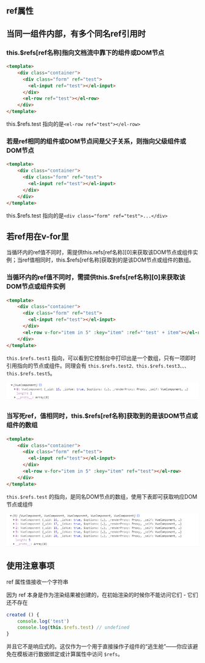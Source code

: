 ## ref属性

## 当同一组件内部，有多个同名ref引用时

###  this.$refs[ref名称]指向文档流中靠下的组件或DOM节点

```html
<template>
	<div class="container">
      <div class="form" ref="test">
        <el-input ref="test"></el-input>
      </div>
      <el-row ref="test"></el-row>
    </div>
</template>
```

this.$refs.test 指向的是`<el-row ref="test"></el-row>`


### 若是ref相同的组件或DOM节点间是父子关系，则指向父级组件或DOM节点

```html
<template>
	<div class="container">
      <div class="form" ref="test">
        <el-input ref="test"></el-input>
      </div>
    </div>
</template>
```
this.$refs.test 指向的是`<div class="form" ref="test">...</div>`

## 若ref用在v-for里

当循环内的ref值不同时，需提供this.refs[ref名称][0]来获取该DOM节点或组件实例；当ref值相同时，this.$refs[ref名称]获取到的是该DOM节点或组件的数组。

### 当循环内的ref值不同时，需提供this.$refs[ref名称][0]来获取该DOM节点或组件实例

```html
<template>
	<div class="container">
      <div class="form" ref="test">
        <el-input ref="test"></el-input>
      </div>
      <el-row v-for="item in 5" :key="item" :ref="'test' + item"></el-row>
    </div>
</template>
```

`this.$refs.test1` 指向，可以看到它控制台中打印出是一个数组，只有一项即时引用指向的节点或组件。同理会有 `this.$refs.test2、this.$refs.test3、、、this.$refs.test5`。

![](./assets/20210104135703923.png)


### 当写死ref，值相同时，this.$refs[ref名称]获取到的是该DOM节点或组件的数组

```html
<template>
	<div class="container">
      <div class="form" ref="test">
        <el-input ref="test"></el-input>
      </div>
      <el-row v-for="item in 5" :key="item" ref="test"></el-row>
    </div>
</template>
```

`this.$refs.test` 的指向，是同名DOM节点的数组，使用下表即可获取响应DOM节点或组件

![](./assets/20210104140151350.png)

##  使用注意事项

ref 属性值接收一个字符串

因为 ref 本身是作为渲染结果被创建的，在初始渲染的时候你不能访问它们 - 它们还不存在

```js
created () {
    console.log('test')
    console.log(this.$refs.test) // undefined
}
```

并且它不是响应式的。这仅作为一个用于直接操作子组件的“逃生舱”——你应该避免在模板进行数据绑定或计算属性中访问 `$refs`。

